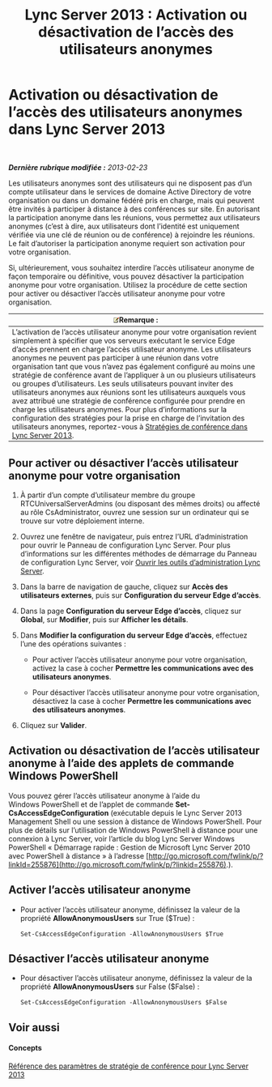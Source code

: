 ﻿---
title: 'Lync Server 2013 : Activation ou désactivation de l’accès des utilisateurs anonymes'
TOCTitle: Activation ou désactivation de l’accès des utilisateurs anonymes
ms:assetid: f10c19e6-b6f9-4d26-9923-0165f36e4af8
ms:mtpsurl: https://technet.microsoft.com/fr-fr/library/JJ619192(v=OCS.15)
ms:contentKeyID: 49299315
ms.date: 05/20/2016
mtps_version: v=OCS.15
ms.translationtype: HT
---

# Activation ou désactivation de l’accès des utilisateurs anonymes dans Lync Server 2013

 

_**Dernière rubrique modifiée :** 2013-02-23_

Les utilisateurs anonymes sont des utilisateurs qui ne disposent pas d’un compte utilisateur dans le services de domaine Active Directory de votre organisation ou dans un domaine fédéré pris en charge, mais qui peuvent être invités à participer à distance à des conférences sur site. En autorisant la participation anonyme dans les réunions, vous permettez aux utilisateurs anonymes (c’est à dire, aux utilisateurs dont l’identité est uniquement vérifiée via une clé de réunion ou de conférence) à rejoindre les réunions. Le fait d’autoriser la participation anonyme requiert son activation pour votre organisation.

Si, ultérieurement, vous souhaitez interdire l’accès utilisateur anonyme de façon temporaire ou définitive, vous pouvez désactiver la participation anonyme pour votre organisation. Utilisez la procédure de cette section pour activer ou désactiver l’accès utilisateur anonyme pour votre organisation.

<table>
<thead>
<tr class="header">
<th><img src="images/Gg398920.note(OCS.15).gif" title="note" alt="note" />Remarque :</th>
</tr>
</thead>
<tbody>
<tr class="odd">
<td>L’activation de l’accès utilisateur anonyme pour votre organisation revient simplement à spécifier que vos serveurs exécutant le service Edge d’accès prennent en charge l’accès utilisateur anonyme. Les utilisateurs anonymes ne peuvent pas participer à une réunion dans votre organisation tant que vous n’avez pas également configuré au moins une stratégie de conférence avant de l’appliquer à un ou plusieurs utilisateurs ou groupes d’utilisateurs. Les seuls utilisateurs pouvant inviter des utilisateurs anonymes aux réunions sont les utilisateurs auxquels vous avez attribué une stratégie de conférence configurée pour prendre en charge les utilisateurs anonymes. Pour plus d’informations sur la configuration des stratégies pour la prise en charge de l’invitation des utilisateurs anonymes, reportez-vous à <a href="lync-server-2013-conferencing-policies.md">Stratégies de conférence dans Lync Server 2013</a>.</td>
</tr>
</tbody>
</table>


## Pour activer ou désactiver l’accès utilisateur anonyme pour votre organisation

1.  À partir d’un compte d’utilisateur membre du groupe RTCUniversalServerAdmins (ou disposant des mêmes droits) ou affecté au rôle CsAdministrator, ouvrez une session sur un ordinateur qui se trouve sur votre déploiement interne.

2.  Ouvrez une fenêtre de navigateur, puis entrez l’URL d’administration pour ouvrir le Panneau de configuration Lync Server. Pour plus d’informations sur les différentes méthodes de démarrage du Panneau de configuration Lync Server, voir [Ouvrir les outils d’administration Lync Server](lync-server-2013-open-lync-server-administrative-tools.md).

3.  Dans la barre de navigation de gauche, cliquez sur **Accès des utilisateurs externes**, puis sur **Configuration du serveur Edge d’accès**.

4.  Dans la page **Configuration du serveur Edge d’accès**, cliquez sur **Global**, sur **Modifier**, puis sur **Afficher les détails**.

5.  Dans **Modifier la configuration du serveur Edge d’accès**, effectuez l’une des opérations suivantes :
    
      - Pour activer l’accès utilisateur anonyme pour votre organisation, activez la case à cocher **Permettre les communications avec des utilisateurs anonymes**.
    
      - Pour désactiver l’accès utilisateur anonyme pour votre organisation, désactivez la case à cocher **Permettre les communications avec des utilisateurs anonymes**.

6.  Cliquez sur **Valider**.

## Activation ou désactivation de l’accès utilisateur anonyme à l’aide des applets de commande Windows PowerShell

Vous pouvez gérer l’accès utilisateur anonyme à l’aide du Windows PowerShell et de l’applet de commande **Set-CsAccessEdgeConfiguration** (exécutable depuis le Lync Server 2013 Management Shell ou une session à distance de Windows PowerShell. Pour plus de détails sur l’utilisation de Windows PowerShell à distance pour une connexion à Lync Server, voir l’article du blog Lync Server Windows PowerShell « Démarrage rapide : Gestion de Microsoft Lync Server 2010 avec PowerShell à distance » à l’adresse [http://go.microsoft.com/fwlink/p/?linkId=255876](http://go.microsoft.com/fwlink/p/?linkid=255876).).

## Activer l’accès utilisateur anonyme

  - Pour activer l’accès utilisateur anonyme, définissez la valeur de la propriété **AllowAnonymousUsers** sur True ($True) :
    
        Set-CsAccessEdgeConfiguration -AllowAnonymousUsers $True

## Désactiver l’accès utilisateur anonyme

  - Pour désactiver l’accès utilisateur anonyme, définissez la valeur de la propriété **AllowAnonymousUsers** sur False ($False) :
    
        Set-CsAccessEdgeConfiguration -AllowAnonymousUsers $False

## Voir aussi

#### Concepts

[Référence des paramètres de stratégie de conférence pour Lync Server 2013](lync-server-2013-conferencing-policy-settings-reference.md)

